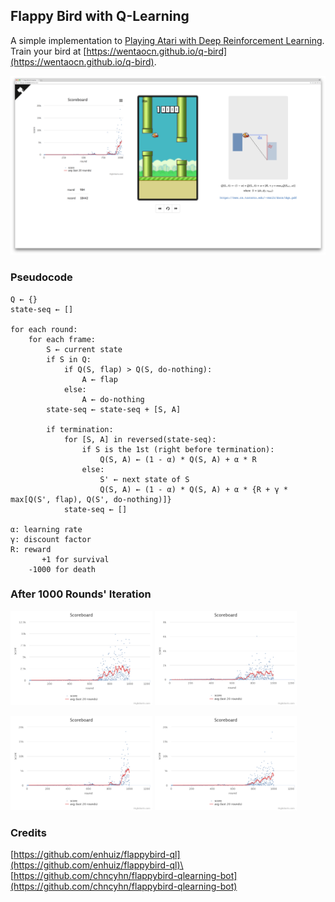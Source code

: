 ## Flappy Bird with Q-Learning
A simple implementation to [Playing Atari with Deep Reinforcement Learning](https://www.cs.toronto.edu/~vmnih/docs/dqn.pdf).\
Train your bird at [https://wentaocn.github.io/q-bird](https://wentaocn.github.io/q-bird).

![score-10000](chart/score-10000.png)

### Pseudocode
```
Q ← {}
state-seq ← []

for each round:
    for each frame:
        S ← current state
        if S in Q:
            if Q(S, flap) > Q(S, do-nothing):
                A ← flap
            else:
                A ← do-nothing
        state-seq ← state-seq + [S, A]

        if termination:
            for [S, A] in reversed(state-seq):
                if S is the 1st (right before termination):
                    Q(S, A) ← (1 - α) * Q(S, A) + α * R
                else:
                    S' ← next state of S
                    Q(S, A) ← (1 - α) * Q(S, A) + α * {R + γ * max[Q(S', flap), Q(S', do-nothing)]}
            state-seq ← []

α: learning rate
γ: discount factor
R: reward
       +1 for survival
    -1000 for death
```

### After 1000 Rounds' Iteration
<img src="chart/chart-0.png" alt="drawing" width="45%"/> <img src="chart/chart-1.png" alt="drawing" width="45%"/>

<img src="chart/chart-2.png" alt="drawing" width="45%"/> <img src="chart/chart-3.png" alt="drawing" width="45%"/>

### Credits
[https://github.com/enhuiz/flappybird-ql](https://github.com/enhuiz/flappybird-ql)\
[https://github.com/chncyhn/flappybird-qlearning-bot](https://github.com/chncyhn/flappybird-qlearning-bot)
